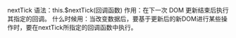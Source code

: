 nextTick
    语法：this.$nextTick(回调函数)
    作用：在下一次 DOM 更新结束后执行其指定的回调。
    什么时候用：当改变数据后，要基于更新后的新DOM进行某些操作时，要在nextTick所指定的回调函数中执行。